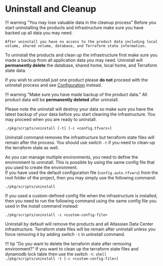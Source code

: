 # Uninstall and Cleanup 

!!! warning "You may lose valuable data in the cleanup process"
    Before you start uninstalling the products and infrastructure make sure you have backed up all data you may need. 
    
    After uninstall you have no access to the product data including local volume, shared volume, database, and Terraform state information. 


To uninstall the products and clean up the infrastructure first make sure you made a backup from all application data you may need.
Uninstall will **permanently delete** the database, shared home, local home, and Terraform state data.

If you wish to uninstall just one product please **do not** proceed with the uninstall process and see [Configuration](CONFIGURATION.md) instead. 

!!! warning "Make sure you have made backup of the product data."
    All product data will be **permanently deleted** after uninstall.

Please note the uninstall will destroy your data so make sure you have the latest backup of your data before you start cleaning the infrastructure.
You may proceed when you are ready to uninstall. 

```shell
./pkg/scripts/uninstall [-t] [-c <config.tfvars>]
```
Uninstall command removes the infrastructure but terraform state files will remain after the process. 
You should use switch `-t` if you need to clean-up the terraform state as well.

As you can manage multiple environments, you need to define the environment to uninstall. 
This is possible by using the same config file that you used to create the environment.  
If you have used the default configuration file (`config.auto.tfvars`) from the root folder of the project, then you may simply use the following command:

```shell 
./pkg/scripts/uninstall
```

If you used a custom-defined config file when the infrastructure is installed, then you need to run the following command using the same config file you used in the install command instead:
```
./pkg/scripts/uninstall -c <custom-config-file>
```

Uninstall by default will remove the products and all Atlassian Data Center infrastructure. 
Terraform state files will be remain after uninstall unless you force removing it by adding switch `-t` in uninstall command. 

!!! tip "Do you want to delete the terraform state after removing environment?"
    If you want to clean up the terraform state files and dynamodb lock table then use the switch `-t`:
    ```shell 
    ./pkg/scripts/uninstall -t [-c <custom-config-file>]
    ```
